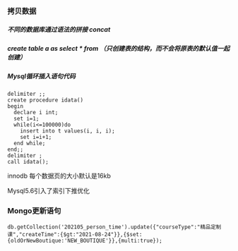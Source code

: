 ### 拷贝数据

##### 不同的数据库通过语法的拼接 concat

##### create table a as select * from    	    （只创建表的结构，而不会将原表的默认值一起创建）





##### Mysql循环插入语句代码

```mysql
delimiter ;;
create procedure idata()
begin
  declare i int;
  set i=1;
  while(i<=100000)do
    insert into t values(i, i, i);
    set i=i+1;
  end while;
end;;
delimiter ;
call idata();
```





innodb 每个数据页的大小默认是16kb

Mysql5.6引入了索引下推优化







### Mongo更新语句

```mongo
db.getCollection('202105_person_time').update({"courseType":"精品定制课","createTime":{$gt:"2021-08-24"}},{$set:{oldOrNewBoutique:'NEW_BOUTIQUE'}},{multi:true});
```



